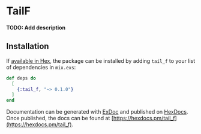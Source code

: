 # TailF

**TODO: Add description**

## Installation

If [available in Hex](https://hex.pm/docs/publish), the package can be installed
by adding `tail_f` to your list of dependencies in `mix.exs`:

```elixir
def deps do
  [
    {:tail_f, "~> 0.1.0"}
  ]
end
```

Documentation can be generated with [ExDoc](https://github.com/elixir-lang/ex_doc)
and published on [HexDocs](https://hexdocs.pm). Once published, the docs can
be found at [https://hexdocs.pm/tail_f](https://hexdocs.pm/tail_f).

